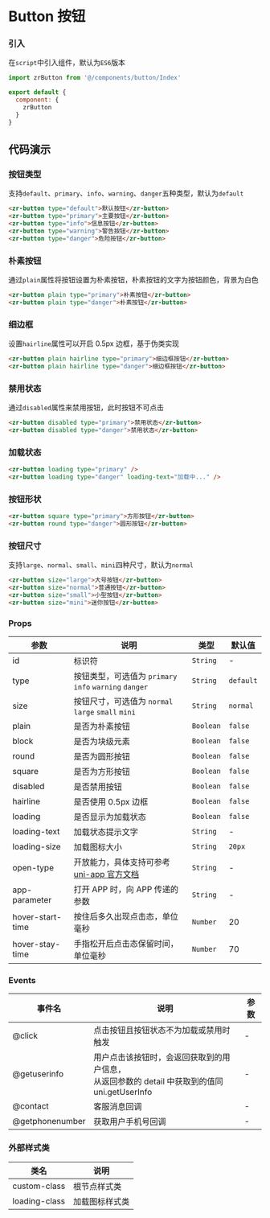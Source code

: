 # Button 按钮

### 引入

在`script`中引入组件，默认为`ES6`版本

```js
import zrButton from '@/components/button/Index'

export default {
  component: {
    zrButton
  }
}
```


## 代码演示

### 按钮类型

支持`default`、`primary`、`info`、`warning`、`danger`五种类型，默认为`default`

```html
<zr-button type="default">默认按钮</zr-button>
<zr-button type="primary">主要按钮</zr-button>
<zr-button type="info">信息按钮</zr-button>
<zr-button type="warning">警告按钮</zr-button>
<zr-button type="danger">危险按钮</zr-button>
```

### 朴素按钮

通过`plain`属性将按钮设置为朴素按钮，朴素按钮的文字为按钮颜色，背景为白色

```html
<zr-button plain type="primary">朴素按钮</zr-button>
<zr-button plain type="danger">朴素按钮</zr-button>
```

### 细边框

设置`hairline`属性可以开启 0.5px 边框，基于伪类实现

```html
<zr-button plain hairline type="primary">细边框按钮</zr-button>
<zr-button plain hairline type="danger">细边框按钮</zr-button>
```

### 禁用状态

通过`disabled`属性来禁用按钮，此时按钮不可点击

```html
<zr-button disabled type="primary">禁用状态</zr-button>
<zr-button disabled type="danger">禁用状态</zr-button>
```

### 加载状态

```html
<zr-button loading type="primary" />
<zr-button loading type="danger" loading-text="加载中..." />
```

### 按钮形状

```html
<zr-button square type="primary">方形按钮</zr-button>
<zr-button round type="danger">圆形按钮</zr-button>
```

### 按钮尺寸
支持`large`、`normal`、`small`、`mini`四种尺寸，默认为`normal`

```html
<zr-button size="large">大号按钮</zr-button>
<zr-button size="normal">普通按钮</zr-button>
<zr-button size="small">小型按钮</zr-button>
<zr-button size="mini">迷你按钮</zr-button>
```

### Props

| 参数 | 说明 | 类型 | 默认值 |
|-----------|-----------|-----------|-------------|
| id | 标识符 | `String` | - |
| type | 按钮类型，可选值为 `primary` `info` `warning` `danger` | `String` | `default` |
| size | 按钮尺寸，可选值为 `normal` `large` `small` `mini` | `String` | `normal` |
| plain | 是否为朴素按钮 | `Boolean` | `false` |
| block | 是否为块级元素 | `Boolean` | `false` |
| round | 是否为圆形按钮 | `Boolean` | `false` |
| square | 是否为方形按钮 | `Boolean` | `false` |
| disabled | 是否禁用按钮 | `Boolean` | `false` |
| hairline | 是否使用 0.5px 边框 | `Boolean` | `false` |
| loading | 是否显示为加载状态 | `Boolean` | `false` |
| loading-text | 加载状态提示文字 | `String` | - |
| loading-size | 加载图标大小 | `String` | `20px` |
| open-type | 开放能力，具体支持可参考 [uni-app 官方文档](https://uniapp.dcloud.io/component/button) | `String` | - |
| app-parameter | 打开 APP 时，向 APP 传递的参数 | `String` | - |
| hover-start-time | 按住后多久出现点击态，单位毫秒 | `Number` | 20 |
| hover-stay-time | 手指松开后点击态保留时间，单位毫秒 | `Number` | 70 |

### Events

| 事件名 | 说明 | 参数 |
|-----------|-----------|-----------|
| @click | 点击按钮且按钮状态不为加载或禁用时触发 | - |
| @getuserinfo | 用户点击该按钮时，会返回获取到的用户信息，<br>从返回参数的 detail 中获取到的值同 uni.getUserInfo | - |
| @contact | 客服消息回调 | - |
| @getphonenumber | 获取用户手机号回调 | - |

### 外部样式类

| 类名 | 说明 |
|-----------|-----------|
| custom-class | 根节点样式类 |
| loading-class | 加载图标样式类 |
